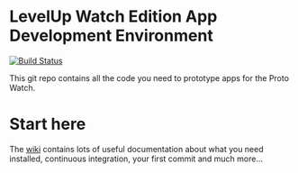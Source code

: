 # LevelUp Watch Edition App Development Environment

[![Build Status](https://circleci.com/gh/twlevelup/watch_edition.png)](https://circleci.com/gh/twlevelup/watch_edition)

This git repo contains all the code you need to prototype apps for the Proto Watch.

# Start here

The [wiki](https://github.com/twlevelup/watch_edition/wiki) contains lots of useful documentation about what you need installed, continuous integration, your first commit and much more...
